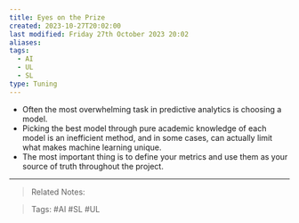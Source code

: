 ```yaml
---
title: Eyes on the Prize
created: 2023-10-27T20:02:00
last modified: Friday 27th October 2023 20:02
aliases: 
tags:
  - AI
  - UL
  - SL
type: Tuning
---
```

- Often the most overwhelming task in predictive analytics is choosing a model.
- Picking the best model through pure academic knowledge of each model is an inefficient method, and in some cases, can actually limit what makes machine learning unique.
- The most important thing is to define your metrics and use them as your source of truth throughout the project.
---
>Related Notes:
 
>Tags: #AI #SL #UL 
